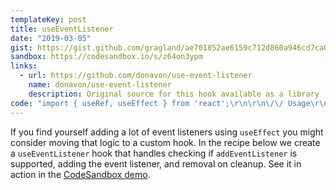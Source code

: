 ```yaml
---
templateKey: post
title: useEventListener
date: "2019-03-05"
gist: https://gist.github.com/gragland/ae701852ae6159c712d860a946cd7ca0
sandbox: https://codesandbox.io/s/z64on3ypm
links:
  - url: https://github.com/donavon/use-event-listener
    name: donavon/use-event-listener
    description: Original source for this hook available as a library
code: "import { useRef, useEffect } from 'react';\r\n\r\n\/\/ Usage\r\nfunction App(){\r\n  \/\/ State for storing mouse coordinates\r\n  const [coords, setCoords] = useState([0, 0]);\r\n  \r\n  \/\/ Add event listener using our hook\r\n  useEventListener('mousemove', ({ clientX, clientY }) => {\r\n    \/\/ Update coordinates\r\n    setCoords([clientX, clientY]);\r\n  });\r\n  \r\n  return (\r\n    <h1>\r\n      The mouse position is ({coords.x}, {coords.y})\r\n    <\/h1>\r\n  );\r\n}\r\n\r\n\/\/ Hook\r\nfunction useEventListener(eventName, handler, element = global){\r\n  \/\/ Create a ref that stores handler\r\n  const savedHandler = useRef();\r\n  \r\n  \/\/ Update ref.current value if handler changes.\r\n  \/\/ This allows our effect below to always get latest handler ...\r\n  \/\/ ... without us needing to pass it in effect deps array ...\r\n  \/\/ ... and potentially cause effect to re-run every render.\r\n  useEffect(() => {\r\n    savedHandler.current = handler;\r\n  }, [handler]);\r\n\r\n  useEffect(\r\n    () => {\r\n      \/\/ Make sure element supports addEventListener\r\n      const isSupported = element && element.addEventListener;\r\n      if (!isSupported) return;\r\n      \r\n      \/\/ Create event listener that calls handler function stored in ref\r\n      const eventListener = event => savedHandler.current(event);\r\n      \r\n      \/\/ Add event listener\r\n      element.addEventListener(eventName, eventListener);\r\n      \r\n      \/\/ Remove event listener on cleanup\r\n      return () => {\r\n        element.removeEventListener(eventName, eventListener);\r\n      };\r\n    },\r\n    [eventName, element] \/\/ Re-run if eventName or element changes\r\n  );\r\n};"
---
```


If you find yourself adding a lot of event listeners using `useEffect` you might consider moving that logic to a custom hook. In the recipe below we create a `useEventListener` hook that handles checking if `addEventListener` is supported, adding the event listener, and removal on cleanup. See it in action in the [CodeSandbox demo](https://codesandbox.io/s/z64on3ypm).
